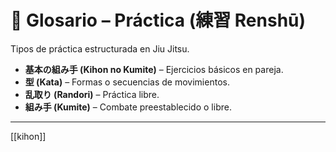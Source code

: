 # 🔁 Glosario – Práctica (練習 Renshū)

Tipos de práctica estructurada en Jiu Jitsu.

- **基本の組み手 (Kihon no Kumite)** – Ejercicios básicos en pareja.
- **型 (Kata)** – Formas o secuencias de movimientos.
- **乱取り (Randori)** – Práctica libre.
- **組み手 (Kumite)** – Combate preestablecido o libre.

---
[[kihon]]
